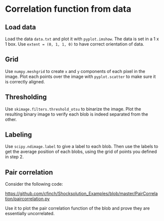 # Correlation function from data

## Load data

Load the data `data.txt` and plot it with `pyplot.imshow`. The data is set in a 1 x 1 box.  Use `extent = (0, 1, 1, 0)` to have correct orientation of data.

## Grid

Use `numpy.meshgrid` to create `x` and `y` components of each pixel in the image. Plot each points over the image with `pyplot.scatter` to make sure it is correctly aligned.

## Thresholding

Use `skimage.filters.threshold_otsu` to binarize the image. Plot the resulting binary image to verify each blob is indeed separated from the other.

## Labeling

Use `scipy.ndimage.label` to give a label to each blob. Then use the labels to get the average position of each blobs, using the grid of points you defined in step 2.

## Pair correlation

Consider the following code:

https://github.com/cfinch/Shocksolution_Examples/blob/master/PairCorrelation/paircorrelation.py

Use it to plot the pair correlation function of the blob and prove they are essentially uncorrelated.